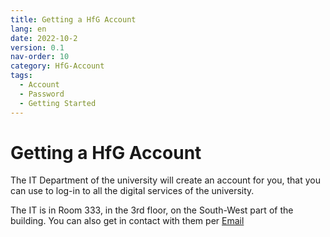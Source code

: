 ```yaml
---
title: Getting a HfG Account
lang: en
date: 2022-10-2
version: 0.1
nav-order: 10
category: HfG-Account
tags:
  - Account
  - Password
  - Getting Started
---
```

# Getting a HfG Account

The IT Department of the university will create an account for you, that you can use to log-in to all the digital services of the university.

The IT is in Room 333, in the 3rd floor, on the South-West part of the building. You can also get in contact with them per <a href="mailto:support@hfg-karlsruhe.de" aria-label="Sent an Email to support@hfg-karlsruhe.de">Email</a>
